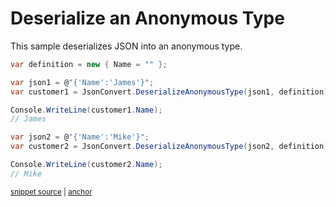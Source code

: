 # Deserialize an Anonymous Type

This sample deserializes JSON into an anonymous type.

<!-- snippet: DeserializeAnonymousType -->
<a id='snippet-deserializeanonymoustype'></a>
```cs
var definition = new { Name = "" };

var json1 = @"{'Name':'James'}";
var customer1 = JsonConvert.DeserializeAnonymousType(json1, definition);

Console.WriteLine(customer1.Name);
// James

var json2 = @"{'Name':'Mike'}";
var customer2 = JsonConvert.DeserializeAnonymousType(json2, definition);

Console.WriteLine(customer2.Name);
// Mike
```
<sup><a href='/src/Tests/Documentation/Samples/Serializer/DeserializeAnonymousType.cs#L31-L45' title='Snippet source file'>snippet source</a> | <a href='#snippet-deserializeanonymoustype' title='Start of snippet'>anchor</a></sup>
<!-- endSnippet -->
